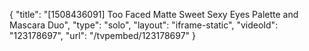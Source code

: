 {
    "title": "[1508436091] Too Faced Matte Sweet   Sexy Eyes Palette and Mascara Duo",
    "type": "solo",
    "layout": "iframe-static",
    "videoId": "123178697",
    "url": "\/tvpembed\/123178697"
}